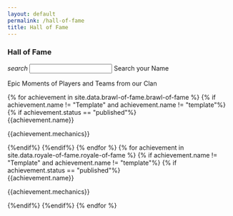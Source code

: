 ```yaml
---
layout: default
permalink: /hall-of-fame
title: Hall of Fame
---
```


<div class="container">
  <div class="row">
    <div class="col s12">
      <h3 class="logo-text">Hall of Fame</h3>
    </div>
  </div>
  <div class="row">
    <form id="search_form" class="col s12">
      <div class="input-field col s12">
        <i class="material-icons prefix">search</i>
        <input id="search_event" type="text" class="validate">
        <label for="search_event">Search your Name</label>
      </div>
    </form>
  </div>
  <div class="row" id="page_filler">
      <div class="col s12">
          <p class="flow-text">
              Epic Moments of Players and Teams from our Clan<br>
          </p>
      </div>
  </div>
  <div class="row" id="page_search_none" hidden>
      <div class="col s12">
          <p class="flow-text">
              It seems that your name is still not on the list.<br><br>
              You can learn more from us and make a name for yourself!<br><br>
              If you have an entry, send it in our chat ASAP!<br>
          </p>
      </div>
  </div>
  <div class="row" id="search_key_container" hidden>
      <div class="col s12">
          <h4 class="logo-text" id="search_key_content"></h4>
      </div>
  </div>
  <div class="row">
  {% for achievement in site.data.brawl-of-fame.brawl-of-fame %}
      {% if achievement.name != "Template" and achievement.name != "template"%}
      {% if achievement.status == "published"%}
      <div class="col s12 m6 l4" id="brawl-{{forloop.index}}">
        <div class="card-search" hidden>
          <div class="card-id">brawl-{{forloop.index}}</div>
          <div class="players">{{achievement.players | join: ";"}}</div>
        </div>
        <div class="card">
          <div class="card-content">
            <span class="card-title flow-text">{{achievement.name}}</span>
            <p>{{achievement.mechanics}}</p>
          </div>
        </div>
      </div>
      {%endif%}
      {%endif%}
  {% endfor %}
  {% for achievement in site.data.royale-of-fame.royale-of-fame %}
      {% if achievement.name != "Template" and achievement.name != "template"%}
      {% if achievement.status == "published"%}
      <div class="col s12 m6 l4" id="royale-{{forloop.index}}">
        <div class="card-search" hidden>
          <div class="card-id">royale-{{forloop.index}}</div>
          <div class="players">{{achievement.players | join: ";"}}</div>
        </div>
        <div class="card">
          <div class="card-content">
            <span class="card-title">{{achievement.name}}</span>
            <p>{{achievement.mechanics}}</p>
          </div>
        </div>
      </div>
      {%endif%}
      {%endif%}
  {% endfor %}
  </div>
  <br><br>
</div>
<script type="text/javascript" src="/assets/js/similarity-search.js"></script>

<script>
    document.addEventListener('DOMContentLoaded', function() {
    var elems = document.querySelectorAll('.scrollspy');
    var options = {};
    var instances = M.ScrollSpy.init(elems, options);
    });

    var card_ids = $(".card-id").map(function() {return this.innerHTML;}).get();
    var players = $(".players").map(function() {return this.innerHTML;}).get();
    
    console.log(card_ids);
    console.log(players);

    $( "#search_form" ).submit(function( event ) {
        var similarity_threshold = VERY_ACCURATE;
        var str = $("#search_event").val()
        event.preventDefault();

        $("#page_filler").hide();

        var player_similarity = [];

        for ( var i = 0, l = card_ids.length; i < l; i++ ) {
            $("#" + card_ids[i]).hide();
            var similarity_tracker = 0;
            var player_list = players[i].split(";");
            
            for( var j = 0; j < player_list.length; j++) {
                similarty_score = similarity(str,player_list[j]);
                if(similarity_tracker < similarty_score)
                {
                  similarity_tracker = similarty_score;
                }
            }

            player_similarity.push(similarity_tracker);
        }

        var cards_shown = 0;

        for ( var i = 0, l = card_ids.length; i < l; i++) {
            if(parseFloat(similarity_threshold) < parseFloat(player_similarity[i]))
            {
                $("#" + card_ids[i]).show();
                cards_shown++;
            }
        }

        if(cards_shown < 1)
        {
            $("#page_search_none").show();
            $("#search_key_container").hide();
        }
        else
        {
            $("#page_search_none").hide();
            $("#search_key_container").show();
            $("#search_key_content").text(str);
        }

        $("#search_event").val('');
        $("#search_event").blur();
    });
</script>

